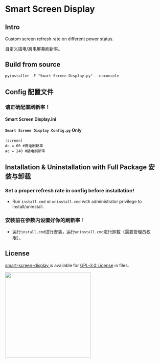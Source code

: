 # Smart Screen Display
## Intro

Custom screen refresh rate on different power status.

自定义插电/离电屏幕刷新率。

## Build from source
```
pyinstaller -F "Smart Screen Display.py" --noconsole 
```
## Config 配置文件 
### 请正确配置刷新率！
#### Smart Screen Display.ini
#### `Smart Screen Display Config.py` Only
```
[screen]
dc = 60 #离电刷新率
ac = 240 #插电刷新率
```
## Installation & Uninstallation with Full Package 安装与卸载

### Set a proper refresh rate in config before installation!

+ Run `install.cmd` or `uninstall.cmd` with administrator privilege to install/uninstall.

### 安装前在参数内设置好你的刷新率！

+ 运行`install.cmd`进行安装，运行`uninstall.cmd`进行卸载（需要管理员权限）。


## License

[ smart-screen-display
](https://github.com/wqy224491/smart-screen-display) is available for [GPL-3.0 License](https://github.com/wqy224491/smart-screen-display/blob/main/LICENSE) in files.

<img src="https://upload.cc/i1/2023/01/01/0nyLFI.png" width="280">
